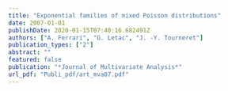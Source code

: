 ```yaml
---
title: "Exponential families of mixed Poisson distributions"
date: 2007-01-01
publishDate: 2020-01-15T07:40:16.682491Z
authors: ["A. Ferrari", "G. Letac", "J. -Y. Tourneret"]
publication_types: ["2"]
abstract: ""
featured: false
publication: "*Journal of Multivariate Analysis*"
url_pdf: "Publi_pdf/art_mva07.pdf"
---
```


